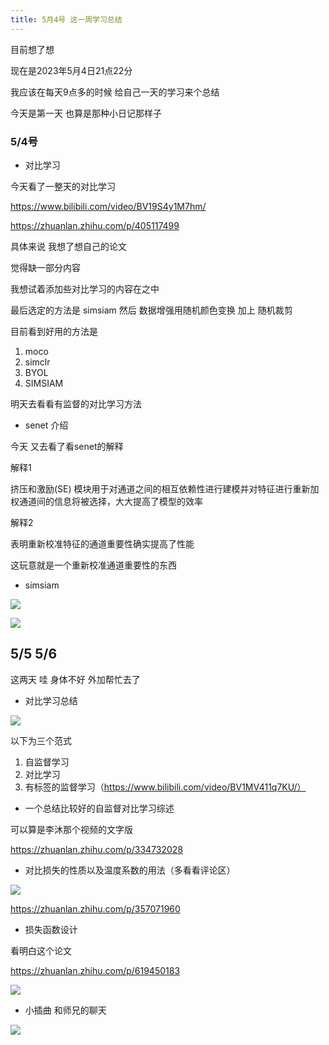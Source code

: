 ```yaml
---
title: 5月4号 这一周学习总结
---
```


目前想了想 

现在是2023年5月4日21点22分

我应该在每天9点多的时候 给自己一天的学习来个总结 

今天是第一天 也算是那种小日记那样子

### 5/4号

- 对比学习

今天看了一整天的对比学习

https://www.bilibili.com/video/BV19S4y1M7hm/

https://zhuanlan.zhihu.com/p/405117499

具体来说 我想了想自己的论文

觉得缺一部分内容

我想试着添加些对比学习的内容在之中

最后选定的方法是 simsiam 然后 数据增强用随机颜色变换 加上 随机裁剪

目前看到好用的方法是 

1. moco
2. simclr
3. BYOL
4. SIMSIAM

明天去看看有监督的对比学习方法

- senet 介绍

今天 又去看了看senet的解释

解释1

挤压和激励(SE) 模块用于对通道之间的相互依赖性进行建模并对特征进行重新加权通道间的信息将被选择，大大提高了模型的效率

解释2

表明重新校准特征的通道重要性确实提高了性能

这玩意就是一个重新校准通道重要性的东西

- simsiam

![](https://pic2.imgdb.cn/item/6453b5a20d2dde57770f8031.png)

![](https://pic2.imgdb.cn/item/6453b5a10d2dde57770f7ff0.png)

## 5/5 5/6

这两天 哇 身体不好 外加帮忙去了

- 对比学习总结

![](https://pic2.imgdb.cn/item/645863070d2dde57774e7cc6.jpg)

以下为三个范式

1. 自监督学习
2. 对比学习
3. 有标签的监督学习（https://www.bilibili.com/video/BV1MV411q7KU/）

- 一个总结比较好的自监督对比学习综述

可以算是李沐那个视频的文字版

https://zhuanlan.zhihu.com/p/334732028

- 对比损失的性质以及温度系数的用法（多看看评论区）

![](https://pic2.imgdb.cn/item/645863080d2dde57774e7dee.png)

https://zhuanlan.zhihu.com/p/357071960

- 损失函数设计

看明白这个论文

https://zhuanlan.zhihu.com/p/619450183

![](https://pic2.imgdb.cn/item/645863070d2dde57774e7d2e.jpg)

- 小插曲 和师兄的聊天

![](https://pic2.imgdb.cn/item/645863080d2dde57774e7d6e.png)